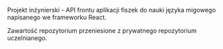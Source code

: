 Projekt inżynierski - API frontu aplikacji fiszek do nauki języka migowego napisanego we frameworku React.

Zawartość repozytorium przeniesione z prywatnego repozytorium uczelnianego.
